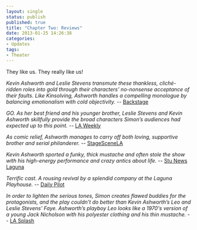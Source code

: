 ```yaml
---
layout: single
status: publish
published: true
title: "Chapter Two: Reviews"
date: 2013-01-25 14:26:38
categories:
- Updates
tags:
- Theater
---
```

They like us. They really like us!

_Kevin Ashworth and Leslie Stevens transmute these thankless, cliché-ridden roles into gold through their characters’ no-nonsense acceptance of their faults. Like Kinsolving, Ashworth handles a compelling monologue by balancing emotionalism with cold objectivity._ -- [Backstage](http://www.backstage.com/review/la-theater/-chapter-two-neil-simon-laguna-playhouse/)

_GO. As her best friend and his younger brother, Leslie Stevens and Kevin Ashworth skillfully provide the broad characters Simon’s audiences had expected up to this point._ -- [LA Weekly](http://blogs.laweekly.com/arts/2013/01/dostoevskys_notes_from_underground.php)

_As comic relief, Ashworth manages to carry off both loving, supportive brother and serial philanderer._ -- [StageSceneLA](http://www.stagescenela.com/2013/01/chapter-two/)

_Kevin Ashworth sported a funky, thick mustache and often stole the show with his high-energy performance and crazy antics about life._ -- [Stu News Laguna](http://stunewslaguna.com/index.php/index.php?option=com_content&view=article&id=7506:chapter-two-011513)

_Terrific cast. A rousing revival by a splendid company at the Laguna Playhouse._ -- [Daily Pilot](http://www.dailypilot.com/entertainment/tn-dpt-0118-titus-mother-hat-chapter-two-20130116,0,3189152.story)

_In order to lighten the serious tones, Simon creates flawed buddies for the protagonists, and the play couldn’t do better than Kevin Ashworth’s Leo and Leslie Stevens’ Faye. Ashworth’s playboy Leo looks like a 1970's version of a young Jack Nicholson with his polyester clothing and his thin mustache._ -- [LA Splash](http://www.lasplash.com/publish/Los_Angeles_Performances_116/chapter-two-theatre-review-a-theatrical-best-seller-at-laguna-beach.php)
